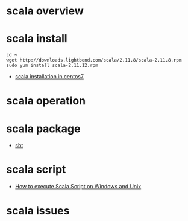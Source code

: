 # scala overview

# scala install

  ```
  cd ~
  wget http://downloads.lightbend.com/scala/2.11.8/scala-2.11.8.rpm
  sudo yum install scala-2.11.12.rpm
  ```
  
  - [scala installation in centos7](https://www.vultr.com/docs/how-to-install-scala-on-centos-7)

# scala operation

# scala package

  - [sbt](https://www.scala-sbt.org/)

# scala script

  - [How to execute Scala Script on Windows and Unix](http://backtobazics.com/scala/how-to-execute-scala-script-on-windows-and-unix/)
  
# scala issues
